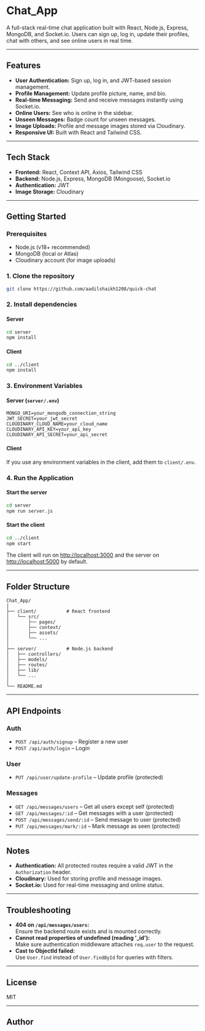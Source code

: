# Chat_App

A full-stack real-time chat application built with React, Node.js, Express, MongoDB, and Socket.io. Users can sign up, log in, update their profiles, chat with others, and see online users in real time.

---

## Features

- **User Authentication:** Sign up, log in, and JWT-based session management.
- **Profile Management:** Update profile picture, name, and bio.
- **Real-time Messaging:** Send and receive messages instantly using Socket.io.
- **Online Users:** See who is online in the sidebar.
- **Unseen Messages:** Badge count for unseen messages.
- **Image Uploads:** Profile and message images stored via Cloudinary.
- **Responsive UI:** Built with React and Tailwind CSS.

---

## Tech Stack

- **Frontend:** React, Context API, Axios, Tailwind CSS
- **Backend:** Node.js, Express, MongoDB (Mongoose), Socket.io
- **Authentication:** JWT
- **Image Storage:** Cloudinary

---

## Getting Started

### Prerequisites

- Node.js (v18+ recommended)
- MongoDB (local or Atlas)
- Cloudinary account (for image uploads)

### 1. Clone the repository

```bash
git clone https://github.com/aadilshaikh1208/quick-chat
```

### 2. Install dependencies

#### Server

```bash
cd server
npm install
```

#### Client

```bash
cd ../client
npm install
```

### 3. Environment Variables

#### Server (`server/.env`)

```
MONGO_URI=your_mongodb_connection_string
JWT_SECRET=your_jwt_secret
CLOUDINARY_CLOUD_NAME=your_cloud_name
CLOUDINARY_API_KEY=your_api_key
CLOUDINARY_API_SECRET=your_api_secret
```

#### Client

If you use any environment variables in the client, add them to `client/.env`.

### 4. Run the Application

#### Start the server

```bash
cd server
npm run server.js
```

#### Start the client

```bash
cd ../client
npm start
```

The client will run on [http://localhost:3000](http://localhost:3000) and the server on [http://localhost:5000](http://localhost:5000) by default.

---

## Folder Structure

```
Chat_App/
│
├── client/           # React frontend
│   └── src/
│       ├── pages/
│       ├── context/
│       ├── assets/
│       └── ...
│
├── server/           # Node.js backend
│   ├── controllers/
│   ├── models/
│   ├── routes/
│   ├── lib/
│   └── ...
│
└── README.md
```

---

## API Endpoints

### Auth

- `POST /api/auth/signup` – Register a new user
- `POST /api/auth/login` – Login

### User

- `PUT /api/user/update-profile` – Update profile (protected)

### Messages

- `GET /api/messages/users` – Get all users except self (protected)
- `GET /api/messages/:id` – Get messages with a user (protected)
- `POST /api/messages/send/:id` – Send message to user (protected)
- `PUT /api/messages/mark/:id` – Mark message as seen (protected)

---

## Notes

- **Authentication:** All protected routes require a valid JWT in the `Authorization` header.
- **Cloudinary:** Used for storing profile and message images.
- **Socket.io:** Used for real-time messaging and online status.

---

## Troubleshooting

- **404 on `/api/messages/users`:**  
  Ensure the backend route exists and is mounted correctly.
- **Cannot read properties of undefined (reading '_id'):**  
  Make sure authentication middleware attaches `req.user` to the request.
- **Cast to ObjectId failed:**  
  Use `User.find` instead of `User.findById` for queries with filters.

---

## License

MIT

---

## Author

